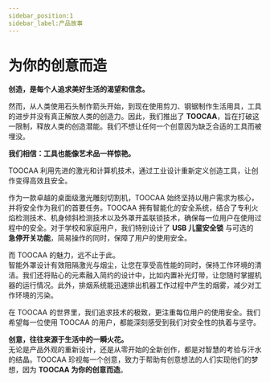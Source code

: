 ```yaml
---
sidebar_position:1
sidebar_label:产品故事
---
```


# 为你的创意而造

**创造，是每个人追求美好生活的渴望和信念。**

然而，从人类使用石头制作箭头开始，到现在使用剪刀、钢锯制作生活用具，工具的进步并没有真正解放人类的创造力。因此，我们推出了 **TOOCAA**，旨在打破这一限制，释放人类的创造潜能。我们不想让任何一个创意因为缺乏合适的工具而被埋没。

**我们相信：工具也能像艺术品一样惊艳。**

TOOCAA 利用先进的激光和计算机技术，通过工业设计重新定义创造工具，让创作变得高效且安全。

作为一款卓越的桌面级激光雕刻切割机，TOOCAA 始终坚持以用户需求为核心，并将安全作为我们的首要任务。TOOCAA 拥有智能化的安全系统，结合了专利火焰检测技术、机身倾斜检测技术以及外罩开盖联锁技术，确保每一位用户在使用过程中的安全。对于学校和家庭用户，我们特别设计了 **USB 儿童安全锁** 与可选的 **急停开关功能**，简易操作的同时，保障了用户的使用安全。

而 TOOCAA 的魅力，远不止于此。  
智能外罩设计有效阻隔激光与烟尘，让您在享受高性能的同时，保持工作环境的清洁。我们还将贴心的元素融入简约的设计中，比如内置补光灯带，让您随时掌握机器的运行情况。此外，排烟系统能迅速排出机器工作过程中产生的烟雾，减少对工作环境的污染。

在 TOOCAA 的世界里，我们追求技术的极致，更注重每位用户的使用安全。我们希望每一位使用 TOOCAA 的用户，都能深刻感受到我们对安全性的执着与坚守。

**创意，往往来源于生活中的一瞬火花。**  
无论是产品外观的重新设计，还是从零开始的全新创作，都是对智慧的考验与汗水的结晶。TOOCAA 珍视每一个创意，致力于帮助有创意想法的人们实现他们的梦想，因为 **TOOCAA 为你的创意而造**。
